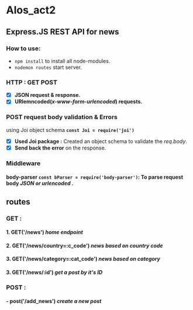 # Alos_act2
## Express.JS REST API for news 
### **How to use:**
- `npm install` to install all node-modules.<br />
- `nodemon routes` start server.<br />

### HTTP : GET POST
- [x] **JSON request & response.**
- [x] **URlemncoded(*x-www-form-urlencoded*) requests.**

### POST request body validation & Errors
using Joi object schema **`const Joi = require('joi')`**
- [x] **Used Joi package :** Created an object schema to validate the *req.body*.<br />
- [x] **Send back the error** on the response. <br />
### **Middleware**
#### **body-parser `const bParser = require('body-parser')`:** To parse request body  *JSON or urlencoded* .

## **routes**
### GET : 
#### 1. GET('/news') *home endpoint* <br/>
#### 2. GET('/news/country=:c_code') *news based on country code* <br/>
#### 3. GET('/news/category=:cat_code') *news based on category* <br/>
#### 3. GET('/news/:id') *get a post by it's ID* <br/>
### POST :
#### - post('/add_news') *create a new post* <br/>
